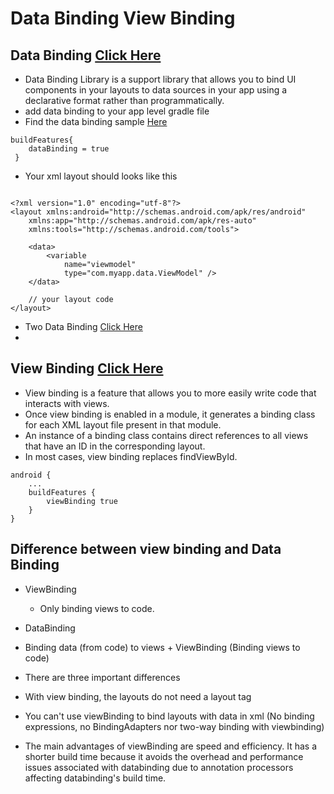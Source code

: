 # Data Binding View Binding


## Data Binding [Click Here](https://developer.android.com/topic/libraries/data-binding)
- Data Binding Library is a support library that allows you to bind UI components in your layouts to data sources in your app using a declarative format rather than programmatically.
- add data binding to your app level gradle file
- Find the data binding sample [Here](https://github.com/android/databinding-samples)
```
buildFeatures{
    dataBinding = true
 }
```
- Your xml layout should looks like this
```

<?xml version="1.0" encoding="utf-8"?>
<layout xmlns:android="http://schemas.android.com/apk/res/android"
    xmlns:app="http://schemas.android.com/apk/res-auto"
    xmlns:tools="http://schemas.android.com/tools">
    
    <data>
        <variable
            name="viewmodel"
            type="com.myapp.data.ViewModel" />
    </data>
    
    // your layout code
</layout>    
```

- Two Data Binding [Click Here](https://developer.android.com/topic/libraries/data-binding/two-way)
- 

## View Binding [Click Here](https://developer.android.com/topic/libraries/view-binding)
- View binding is a feature that allows you to more easily write code that interacts with views. 
- Once view binding is enabled in a module, it generates a binding class for each XML layout file present in that module. 
- An instance of a binding class contains direct references to all views that have an ID in the corresponding layout.
- In most cases, view binding replaces findViewById.
```
android {
    ...
    buildFeatures {
        viewBinding true
    }
}
```

## Difference between view binding and Data Binding
- ViewBinding
  - Only binding views to code.

- DataBinding
- Binding data (from code) to views + ViewBinding (Binding views to code)
- There are three important differences
- With view binding, the layouts do not need a layout tag
- You can't use viewBinding to bind layouts with data in xml (No binding expressions, no BindingAdapters nor two-way binding with viewbinding)
- The main advantages of viewBinding are speed and efficiency. It has a shorter build time because it avoids the overhead and performance issues associated with databinding due to annotation processors affecting databinding's build time.